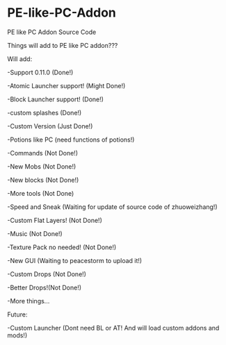 # PE-like-PC-Addon
PE like PC Addon Source Code

Things will add to PE like PC addon???

Will add:

-Support 0.11.0 (Done!)

-Atomic Launcher support! (Might Done!)

-Block Launcher support! (Done!)

-custom splashes (Done!)

-Custom Version (Just Done!)

-Potions like PC (need functions of potions!)

-Commands (Not Done!)

-New Mobs (Not Done!)

-New blocks (Not Done!)

-More tools (Not Done)

-Speed and Sneak (Waiting for update of source code of zhuoweizhang!)

-Custom Flat Layers! (Not Done!)

-Music (Not Done!)

-Texture Pack no needed! (Not Done!)

-New GUI (Waiting to peacestorm to upload it!)

-Custom Drops (Not Done!)

-Better Drops!(Not Done!)

-More things...

Future:

-Custom Launcher (Dont need BL or AT! And will load custom addons and mods!)﻿
